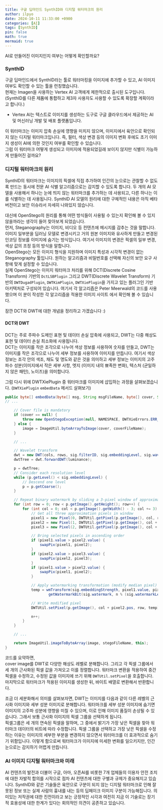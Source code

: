 ```yaml
---
title: 구글 딥마인드 SynthID와 디지털 워터마크의 원리
author: ilpyo
date: 2024-10-11 11:33:00 +0900
categories: [AI]
tags: [SynthID]
pin: false
math: true
mermaid: true
---
```


AI로 만들어진 이미지인지 여부는 어떻게 확인할까요?

### SynthID
구글 딥마인드에서 SynthID라는 툴로 워터마킹을 이미지에 추가할 수 있고, AI 이미지 여부도 확인할 수 있는 툴을 런칭했습니다.  
현재는 Imagen을 사용하는 Vertex AI 고객에게 제한적으로 출시된 도구입니다. (SynthID를 다른 제품에 통합하고 제3자 사용자도 사용할 수 있도록 확장할 계획이라고 합니다.)
+ Vertex AI는 텍스트로 이미지를 생성하는 도구로 구글 클라우드에서 제공하는 AI 및 머신러닝 개발 및 배포 플랫폼입니다.

이 워터마크는 이미지 압축 손실에 영향을 미치지 않으며, 이미지에서 육안으로 확인되지 않는 디지털 워터마크입니다. 즉, 필터, 색상 변경 등의 이미지 변화 후에도 초기 이미지 생성이 AI에 의한 것인지 여부를 확인할 수 있습니다.  
그럼 이 워터마크 어떻게 생성되고 이미지에 적용되었길래 보이지 않지만 식별이 가능하게 만들어진 걸까요?

### 디지털 워터마크의 원리
SynthID의 워터마크는 이미지의 픽셀에 직접 추가하여 인간의 눈으로는 관찰할 수 없도록 만드는 동시에 전문 AI 식별 알고리즘으로는 감지할 수 있도록 합니다. 두 개의 AI 모델을 사용해서 하나는 눈에 띄지 않는 워터마크를 추가하는 데 사용되고, 다른 하나는 이를 식별하는 데 사용됩니다.
SynthID AI 모델의 원리에 대한 구체적인 내용은 아직 베타버전이고 보안 이슈라서 자세히 나와있지 않습니다.

대신에 OpenStego의 원리를 통해 어떤 방식들이 사용될 수 있는지 확인해 볼 수 있지 않을까라는 생각이 들어 찾아보게 되었습니다.  
먼저, Steganography는 이미지, 비디오 등 컨텐츠에 메시지를 감추는 것을 말합니다. 이미지 일부분을 딥러닝 모델로 변경시키고 거의 원본 이미지와 유사하게 만들고 변경된 인코딩 정보를 이미지에 숨기는 방식입니다. 여기서 이미지의 변경은 픽셀의 일부 변경, 색상 값의 조정 등의 방식을 말합니다.  
OpenStego는 모든 이미지 형식을 지원하며 이미지 특성과 시각적 변경이 없는 Steganography 툴입니다. 원하는 알고리즘과 비밀번호를 선택해 자신의 보안 요구 사항에 맞게 설정할 수 있습니다.  
실제 OpenStego는 이미지 워터마크 처리를 위해 DCT(Discrete Cosine Transform) 기반의 ```DctLSBPlugin``` 그리고 DWT(Discrete Wavelet Transform) 기반의 ```DWTDugadPlugin```, ```DWTKimPlugin```, ```DWTXiePlugin```을 가지고 있는 플러그인 기반 아키텍처로 구성되어 있습니다.
여기서 각 알고리즘은 Peter Meerwald의 코드를 사용했으며 이 분이 작성한 각 알고리즘을 적용한 이미지 사이트 에서 확인해 볼 수 있습니다.

잠깐 DCT와 DWT에 대한 개념을 정리하고 가겠습니다 :)

#### DCT와 DWT
DCT는 주로 주파수 도메인 표현 및 데이터 손실 압축에 사용되고, DWT는 다중 해상도 표현 및 데이터 손실 최소화에 사용됩니다.  
DCT는 이미지를 작은 조각으로 나누어 색상 정보를 사용하여 숫자를 만들고, DWT는 이미지를 작은 조각으로 나누어 세부 정보를 사용하여 이미지를 만듭니다. 여기서 색상 정보는 조각 안의 색조, 채도 및 명도와 같은 것을 의미하고 세부 정보는 이미지의 고주파수 성분(이미지에서 작은 세부 사항, 엣지 (이미지 내의 뾰족한 변화), 텍스처 (균일하지 않은 패턴), 노이즈)을 의미합니다.

그럼 다시 위에 DWTXiePlugin 중 워터마크를 이미지에 삽입하는 과정을 살펴보겠습니다. (```DWTXiePlugin``` ```embedData``` 메서드 살펴보기)
```java
public byte[] embedData(byte[] msg, String msgFileName, byte[] cover, String coverFileName, String stegoFileName) throws OpenStegoException {
// ...

    // Cover file is mandatory
    if (cover == null) {
        throw new OpenStegoException(null, NAMESPACE, DWTXieErrors.ERR_NO_COVER_FILE);
    } else {
        image = ImageUtil.byteArrayToImage(cover, coverFileName);
    }

    // ...

    // Wavelet transform
    dwt = new DWT(cols, rows, sig.filterID, sig.embeddingLevel, sig.waveletFilterMethod);
    dwtTree = dwt.forwardDWT(luminance);

    p = dwtTree;
    // Consider each resolution level
    while (p.getLevel() < sig.embeddingLevel) {
        // Descend one level
        p = p.getCoarse();
    }

    // Repeat binary watermark by sliding a 3-pixel window of approximation image
    for (int row = 0; row < p.getImage().getHeight(); row++) {
        for (int col = 0; col < p.getImage().getWidth() - 3; col += 3) {
            // Get all three approximation pixels in window
            pixel1 = new Pixel(0, DWTUtil.getPixel(p.getImage(), col, row));
            pixel2 = new Pixel(1, DWTUtil.getPixel(p.getImage(), col + 1, row));
            pixel3 = new Pixel(2, DWTUtil.getPixel(p.getImage(), col + 2, row));

            // Bring selected pixels in ascending order
            if (pixel1.value > pixel2.value) {
                swapPix(pixel1, pixel2);
            }
            if (pixel2.value > pixel3.value) {
                swapPix(pixel2, pixel3);
            }
            if (pixel1.value > pixel2.value) {
                swapPix(pixel1, pixel2);
            }

            // Apply watermarking transformation (modify median pixel)
            temp = wmTransform(sig.embeddingStrength, pixel1.value, pixel2.value, pixel3.value,
                    getWatermarkBit(sig.watermark, n % (sig.watermarkLength * 8)));

            // Write modified pixel
            DWTUtil.setPixel(p.getImage(), col + pixel2.pos, row, temp);

            n++;
        }
    }

    // ...

    return ImageUtil.imageToByteArray(image, stegoFileName, this);
}
```

코드를 요약하면,  
cover image를 DWT로 다양한 해상도 레벨로 분해합니다. 그리고 각 픽셀 그룹에서 세 개의 근사화된 픽셀 값을 가져오고 이를 정렬합니다. 워터마크 변환을 적용하여 중간 픽셀을 수정하고, 수정된 값을 이미지에 쓰기 위해 ```DWTUtil.setPixel```을 호출합니다.  
마지막으로 워터마크가 적용된 이미지를 생성한 뒤, 바이트 배열로 변환해서 반환합니다.

조금 더 세분화해서 의미를 살펴보자면,
DWT는 이미지를 다음과 같이 다른 레벨의 근사화 이미지와 세부 성분 이미지로 분해합니다. 워터마크를 세부 성분 이미지에 숨기면 이미지의 고주파 성분에 영향을 미칠 수 있으며, 이로 인해 이미지 품질이 손상될 수 있습니다. 그래서 보통 근사화 이미지의 픽셀 그룹을 선택하게 됩니다.  
픽셀그룹은 세 개의 연속된 픽셀을 말하며, 그 중에서 밝기가 가장 낮은 픽셀을 찾아 워터마크 데이터의 비트에 따라 수정합니다. 픽셀 그룹을 선택하고 가장 낮은 픽셀을 수정하는 이유는 이미지의 세부한 부분을 변경하지 않으면서 워터마크를 더 효과적으로 숨기기 위함입니다. 이렇게 함으로써 워터마크가 이미지에 미세한 변화를 일으키지만, 인간 눈으로는 감지하기 어렵게 만듭니다.

### AI 이미지 디지털 워터마크와 미래
AI 컨텐츠의 발전과 더불어 구글, 아마, 오픈AI를 비롯한 7개 업체들의 이용자 안전 조치에 대한 자발적 합의를 시작으로 점차 AI 컨텐츠에 대한 구별과 규제가 중요해지고 있습니다.
SynthID와 같은 기술들은 육안으로 구분이 되지 않는 디지털 워터마크로 인해 잘못된 정보 또는 실제 사람의 흉내를 내는 등의 딥페이크 이미지 구분이 가능해집니다.
의미있는 저작권에 대한 진전이라고 보는 긍정적인 시각과 여전히 지금 이 기술로는 장기적 효용성에 대한 한계가 있다는 회의적인 의견이 공존하고 있습니다.
